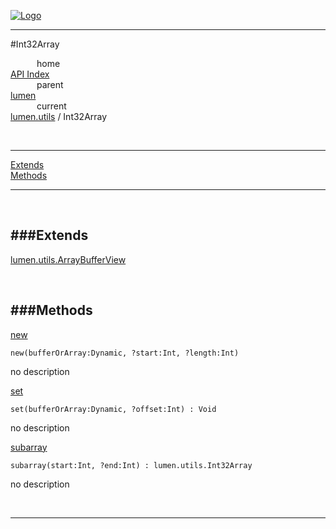 
[![Logo](../../../images/logo.png)](../../../index.html)

---

#Int32Array


&emsp;&emsp;&emsp;home   
[API Index](../../../api/index.html#lumen.utils)   
&emsp;&emsp;&emsp;parent    
[lumen](../)     
&emsp;&emsp;&emsp;current    
[lumen.utils](./) / Int32Array

<br/>

---


[Extends](#Extends)   
[Methods](#Methods)   


---

&nbsp;   

<a class="lift" name="Extends" ></a>
###Extends   
---
<a class="lift" name="lumen.utils.ArrayBufferView" href="{{{rel_path}}}api/lumen/utils.ArrayBufferView.html">lumen.utils.ArrayBufferView</a>

&nbsp;   

<a class="lift" name="Methods" ></a>
###Methods   
---
<a class="lift" name="new" href="#new">new</a>



`new(bufferOrArray:Dynamic, ?start:Int, ?length:Int) `

<span class="small_desc_flat"> no description </span>   

<a class="lift" name="set" href="#set">set</a>



`set(bufferOrArray:Dynamic, ?offset:Int) : Void`

<span class="small_desc_flat"> no description </span>   

<a class="lift" name="subarray" href="#subarray">subarray</a>



`subarray(start:Int, ?end:Int) : lumen.utils.Int32Array`

<span class="small_desc_flat"> no description </span>   



&nbsp;
&nbsp;
&nbsp;

---  


&nbsp;   
&nbsp;   